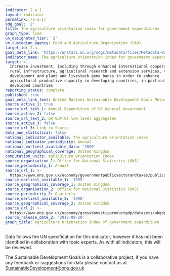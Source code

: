 ```yaml
---
indicator: 2.a.1
layout: indicator
permalink: /2-a-1/
sdg_goal: '2'
title: The agriculture orientation index for government expenditures
graph_type: line
un_designated_tier: '2'
un_custodian_agency: Food and Agriculture Organization (FAO)
target_id: 2.a
goal_meta_link: 'https://unstats.un.org/sdgs/metadata/files/Metadata-02-0A-01.pdf'
indicator_name: The agriculture orientation index for government expenditures
target: >-
  Increase investment, including through enhanced international cooperation, in
  rural infrastructure, agricultural research and extension services, technology
  development and plant and livestock gene banks in order to enhance
  agricultural productive capacity in developing countries, in particular least
  developed countries
reporting_status: complete
published: true
goal_meta_link_text: United Nations Sustainable Development Goals Metadata (pdf 223kB)
source_active_1: true
source_url_text_1: Annual Expenditure of UK General Government
source_active_2: false
source_url_text_2: UK GDP(O) low level aggregates
source_active_3: false
source_url_3: Link to Source
data_non_statistical: false
national_indicator_available: The agriculture orientation index
national_indicator_periodicity: Annual
national_earliest_available_data: '2000'
national_geographical_coverage: United Kingdom
computation_units: Agriculture Orientation Index
source_organisation_1: Office for National Statistics (ONS)
source_periodicity_1: Annual
source_url_1: >-
  https://www.ons.gov.uk/economy/governmentpublicsectorandtaxes/publicspending/datasets/esatable11annualexpenditureofgeneralgovernment/current
source_earliest_available_1: '1995'
source_geographical_coverage_1: United Kingdom
source_organisation_2: Office for National Statistics (ONS)
source_periodicity_2: Quarterly
source_earliest_available_2: '1990'
source_geographical_coverage_2: United Kingdom
source_url_2: >-
  https://www.ons.gov.uk/economy/grossdomesticproductgdp/datasets/ukgdpolowlevelaggregates 
source_release_date_2: '2017-09-29'
graph_title: Agriculture Orientation Index of government expenditure
---
```

Data follows the UN specification for this indicator; however it has not been identified in collaboration with topic experts. As with all indicators, this will be reviewed.

The Sustainable Development Goals is a collaborative project, if you have any feedback or suggestions for data please contact us at <SustainableDevelopment@ons.gov.uk>

